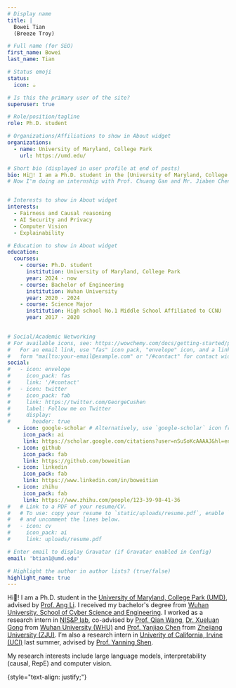 ```yaml
---
# Display name
title: |
  Bowei Tian
  (Breeze Troy)

# Full name (for SEO)
first_name: Bowei
last_name: Tian

# Status emoji
status:
  icon: ☕️

# Is this the primary user of the site?
superuser: true

# Role/position/tagline
role: Ph.D. student

# Organizations/Affiliations to show in About widget
organizations:
  - name: University of Maryland, College Park
    url: https://umd.edu/

# Short bio (displayed in user profile at end of posts)
bio: Hi👋! I am a Ph.D. student in the [University of Maryland, College Park (UMD)](https://umd.edu/), advised by [Prof. Ang Li](https://www.ang-li.com/). I received my bachelor's degree from [Wuhan University, School of Cyber Science and Engineering](https://cse.whu.edu.cn/). I worked as a research intern in [NIS&P lab](http://nisplab.whu.edu.cn/), co-advised by [Prof. Qian Wang](https://scholar.google.com/citations?user=CD7ybnAAAAAJ), [Dr. Xueluan Gong](https://scholar.google.fi/citations?user=8vwOEGcAAAAJ&hl=en&oi=ao) from [Wuhan University (WHU)](https://www.whu.edu.cn/) and [Prof. Yanjiao Chen](https://scholar.google.fi/citations?user=ax6CbMgAAAAJ&hl=en) from [Zhejiang University (ZJU)](https://www.zju.edu.cn/). I’m also a research intern in [Univerity of California, Irvine (UCI)](https://uci.edu/) last summer, advised by [Prof. Yanning Shen](https://sites.google.com/uci.edu/yanning-shen/).
# Now I'm doing an internship with Prof. Chuang Gan and Mr. Jiaben Chen at [University of Massachusetts Amherst (UMass)](https://www.umass.edu/).


# Interests to show in About widget
interests:
  - Fairness and Causal reasoning
  - AI Security and Privacy
  - Computer Vision
  - Explainability

# Education to show in About widget
education:
  courses:
    - course: Ph.D. student
      institution: University of Maryland, College Park
      year: 2024 - now
    - course: Bachelor of Engineering
      institution: Wuhan University
      year: 2020 - 2024
    - course: Science Major 
      institution: High school No.1 Middle School Affiliated to CCNU
      year: 2017 - 2020
      

# Social/Academic Networking
# For available icons, see: https://wowchemy.com/docs/getting-started/page-builder/#icons
#   For an email link, use "fas" icon pack, "envelope" icon, and a link in the
#   form "mailto:your-email@example.com" or "/#contact" for contact widget.
social:
#   - icon: envelope
#     icon_pack: fas
#     link: '/#contact'
#   - icon: twitter
#     icon_pack: fab
#     link: https://twitter.com/GeorgeCushen
#     label: Follow me on Twitter
#     display:
#       header: true
   - icon: google-scholar # Alternatively, use `google-scholar` icon from `ai` icon pack
     icon_pack: ai
     link: https://scholar.google.com/citations?user=nSuSoKcAAAAJ&hl=en&oi=ao
   - icon: github
     icon_pack: fab
     link: https://github.com/boweitian
   - icon: linkedin
     icon_pack: fab
     link: https://www.linkedin.com/in/boweitian
   - icon: zhihu
     icon_pack: fab
     link: https://www.zhihu.com/people/123-39-98-41-36
#   # Link to a PDF of your resume/CV.
#   # To use: copy your resume to `static/uploads/resume.pdf`, enable `ai` icons in `params.yaml`,
#   # and uncomment the lines below.
#   - icon: cv
#     icon_pack: ai
#     link: uploads/resume.pdf

# Enter email to display Gravatar (if Gravatar enabled in Config)
email: 'btian1@umd.edu'

# Highlight the author in author lists? (true/false)
highlight_name: true
---
```


Hi👋! I am a Ph.D. student in the [University of Maryland, College Park (UMD)](https://umd.edu/), advised by [Prof. Ang Li](https://www.ang-li.com/). I received my bachelor's degree from [Wuhan University, School of Cyber Science and Engineering](https://cse.whu.edu.cn/). I worked as a research intern in [NIS&P lab](http://nisplab.whu.edu.cn/), co-advised by [Prof. Qian Wang](https://scholar.google.com/citations?user=CD7ybnAAAAAJ), [Dr. Xueluan Gong](https://scholar.google.fi/citations?user=8vwOEGcAAAAJ&hl=en&oi=ao) from [Wuhan University (WHU)](https://www.whu.edu.cn/) and [Prof. Yanjiao Chen](https://scholar.google.fi/citations?user=ax6CbMgAAAAJ&hl=en) from [Zhejiang University (ZJU)](https://www.zju.edu.cn/). I’m also a research intern in [Univerity of California, Irvine (UCI)](https://uci.edu/) last summer, advised by [Prof. Yanning Shen](https://sites.google.com/uci.edu/yanning-shen/).

My research interests include large language models,  interpretability (causal, RepE) and computer vision.


<!-- I am open for summer internship opportunities 💼, please reach out if you are interested 🤗 ! -->
{style="text-align: justify;"}